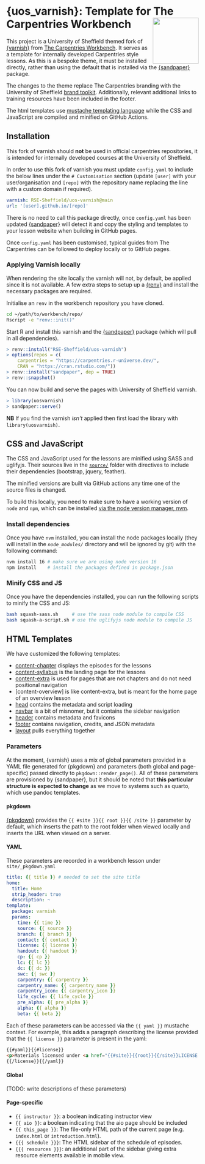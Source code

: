 # {uos_varnish}: Template for The Carpentries Workbench <img src='man/figures/logo.png' align='right' alt='' width=120 />

This project is a University of Sheffield themed fork of [{varnish}] from [The Carpentries
Workbench](https://carpentries.github.io/workbench). It serves as a template
for internally developed Carpentries style lessons. As this is a bespoke theme,
it must be installed directly, rather than using the default that is installed
via the [{sandpaper}] package.

The changes to the theme replace The Carpentries branding with the University of
Sheffield [brand toolkit](https://www.sheffield.ac.uk/brand-toolkit).
Additionally, relevant additional links to training resources have been included
in the footer.

The html templates use [mustache templating
language](https://mustache.github.io/mustache.5.html) while the CSS and
JavaScript are compiled and minified on GitHub Actions.

## Installation

This fork of varnish should **not** be used in official carpentries repositories,
it is intended for internally developed courses at the University of Sheffield.

In order to use this fork of varnish you must update `config.yaml` to include the
below lines under the `# Customisation` section (update `[user]` with your
user/organisation  and `[repo]` with the repository name replacing the line with
a custom domain if required).

```yaml
varnish: RSE-Sheffield/uos-varnish@main
url: '[user].github.io/[repo]'
```

There is no need to call this package directly, once `config.yaml` has been updated
[{sandpaper}] will detect it and copy the styling and templates to your lesson
website when building in GitHub pages.

Once `config.yaml` has been customised, typical guides from The Carpentries can be
followed to deploy locally or to GitHub pages.

### Applying Varnish locally

When rendering the site locally the varnish will not, by default, be applied since
it is not available. A few extra steps to setup up a [{renv}] and install the
necessary packages are required.

Initialise an `renv` in the workbench repository you have cloned.

``` bash
cd ~/path/to/workbench/repo/
Rscript -e "renv::init()"
```

Start R and install this varnish and the [{sandpaper}] package (which will pull in
all dependencies).

``` r
> renv::install("RSE-Sheffield/uos-varnish")
> options(repos = c(
    carpentries = "https://carpentries.r-universe.dev/",
    CRAN = "https://cran.rstudio.com/"))
> renv::install("sandpaper", dep = TRUE)
> renv::snapshot()
```

You can now build and serve the pages with University of Sheffield varnish.

``` r
> library(uosvarnish)
> sandpaper::serve()
```

**NB** If you find the varnish _isn't_ applied then first load the library with
`library(uosvarnish)`.

## CSS and JavaScript

The CSS and JavaScript used for the lessons are minified using SASS and
uglifyjs. Their sources live in the [`source/`](source/) folder with directives
to include their dependencies (bootstrap, jquery, feather).

The minified versions are built via GitHub actions any time one of the source
files is changed.

To build this locally, you need to make sure to have a working version of
`node` and `npm`, which can be installed [via the node version manager, nvm](https://github.com/nvm-sh/nvm#intro).

### Install dependencies

Once you have `nvm` installed, you can install the node packages locally (they
will install in the _`node_modules/`_ directory and will be ignored by git)
with the following command:

```sh
nvm install 16 # make sure we are using node version 16
npm install    # install the packages defined in package.json
```

### Minify CSS and JS

Once you have the dependencies installed, you can run the following scripts to
minify the CSS and JS:

```sh
bash squash-sass.sh     # use the sass node module to compile CSS
bash squash-a-script.sh # use the uglifyjs node module to compile JS
```

## HTML Templates

We have customized the following templates:

 - [content-chapter] displays the episodes for the lessons
 - [content-syllabus] is the landing page for the lessons
 - [content-extra] is used for pages that are not chapters and do not need
   positional navigation
 - [content-overview] is like content-extra, but is meant for the home page of
   an overview lesson
 - [head] contains the metadata and script loading
 - [navbar] is a bit of misnomer, but it contains the sidebar navigation
 - [header] contains metadata and favicons
 - [footer] contains navigation, credits, and JSON metadata
 - [layout] pulls everything together

### Parameters

At the moment, {varnish} uses a mix of global parameters provided in a YAML file
generated for {pkgdown} and parameters (both global and page-specific) passed
directly to `pkgdown::render_page()`. All of these parameters are provisioned
by {sandpaper}, but it should be noted that **this particular structure is
expected to change** as we move to systems such as quarto, which use pandoc
templates.

#### pkgdown

[{pkgdown}] provides the `{{ #site }}{{ root }}{{ /site }}` parameter by default,
which inserts the path to the root folder when viewed locally and inserts the
URL when viewed on a server.

#### YAML

These parameters are recorded in a workbench lesson under `site/_pkgdown.yaml`

```yaml
title: {{ title }} # needed to set the site title
home:
  title: Home
  strip_header: true
  description: ~
template:
  package: varnish
  params:
    time: {{ time }}
    source: {{ source }}
    branch: {{ branch }}
    contact: {{ contact }}
    license: {{ license }}
    handout: {{ handout }}
    cp: {{ cp }}
    lc: {{ lc }}
    dc: {{ dc }}
    swc: {{ swc }}
    carpentry: {{ carpentry }}
    carpentry_name: {{ carpentry_name }}
    carpentry_icon: {{ carpentry_icon }}
    life_cycle: {{ life_cycle }}
    pre_alpha: {{ pre_alpha }}
    alpha: {{ alpha }}
    beta: {{ beta }}
```

Each of these parameters can be accessed via the `{{ yaml }}` mustache context.
For example, this adds a paragraph describing the license provided that the
`{{ license }}` parameter is present in the yaml:

```html
{{#yaml}}{{#license}}
<p>Materials licensed under <a href="{{#site}}{{root}}{{/site}}LICENSE.html">{{license}}</a> by the authors</p>
{{/license}}{{/yaml}}
```


#### Global

(TODO: write descriptions of these parameters)

#### Page-specific

 - `{{ instructor }}`: a boolean indicating instructor view
 - `{{ aio }}`: a boolean indicating that the aio page should be included
 - `{{ this_page }}`: The file-only HTML path of the current page (e.g. `index.html` or `introduction.html`).
 - `{{{ schedule }}}`: The HTML sidebar of the schedule of episodes.
 - `{{{ resources }}}`: an additional part of the sidebar giving extra resource elements available in mobile view.

[{pkgdown}]: https://r-lib.github.io/pkgdown
[{varnish}]: https://github.com/carpentries/varnish
[{sandpaper}]: https://github.com/zkamvar/sandpaper
[content-chapter]: inst/pkgdown/templates/content-chapter.html
[content-syllabus]: inst/pkgdown/templates/content-syllabus.html
[content-extra]: inst/pkgdown/templates/content-extra.html
[head]: inst/pkgdown/templates/head.html
[header]: inst/pkgdown/templates/header.html
[layout]: inst/pkgdown/templates/layout.html
[navbar]: inst/pkgdown/templates/navbar.html
[footer]: inst/pkgdown/templates/footer.html
[{renv}]: https://rstudio.github.io/renv/articles/renv.html

